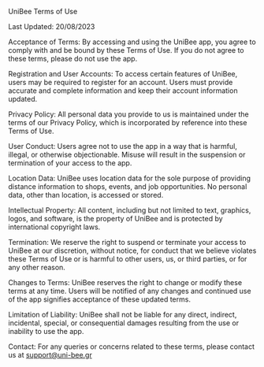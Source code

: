 UniBee Terms of Use

Last Updated: 20/08/2023

Acceptance of Terms: By accessing and using the UniBee app, you agree to comply with and be bound by these Terms of Use. If you do not agree to these terms, please do not use the app.

Registration and User Accounts: To access certain features of UniBee, users may be required to register for an account. Users must provide accurate and complete information and keep their account information updated.

Privacy Policy: All personal data you provide to us is maintained under the terms of our Privacy Policy, which is incorporated by reference into these Terms of Use.

User Conduct: Users agree not to use the app in a way that is harmful, illegal, or otherwise objectionable. Misuse will result in the suspension or termination of your access to the app.

Location Data: UniBee uses location data for the sole purpose of providing distance information to shops, events, and job opportunities. No personal data, other than location, is accessed or stored.

Intellectual Property: All content, including but not limited to text, graphics, logos, and software, is the property of UniBee and is protected by international copyright laws.

Termination: We reserve the right to suspend or terminate your access to UniBee at our discretion, without notice, for conduct that we believe violates these Terms of Use or is harmful to other users, us, or third parties, or for any other reason.

Changes to Terms: UniBee reserves the right to change or modify these terms at any time. Users will be notified of any changes and continued use of the app signifies acceptance of these updated terms.

Limitation of Liability: UniBee shall not be liable for any direct, indirect, incidental, special, or consequential damages resulting from the use or inability to use the app.


Contact: For any queries or concerns related to these terms, please contact us at support@uni-bee.gr
